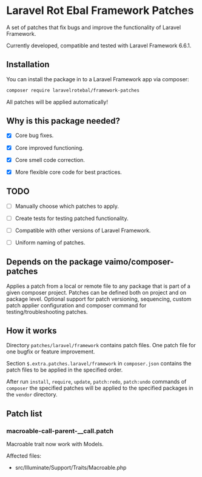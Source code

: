 # Laravel Rot Ebal Framework Patches
A set of patches that fix bugs and improve the functionality of Laravel Framework.

Currently developed, compatible and tested with Laravel Framework 6.6.1.


## Installation

You can install the package in to a Laravel Framework app via composer:

```bash
composer require laravelrotebal/framework-patches
```

All patches will be applied automatically!


## Why is this package needed?

- [x] Core bug fixes.
- [x] Core improved functioning.
- [x] Core smell code correction.
- [x] More flexible core code for best practices.


## TODO

- [ ] Manually choose which patches to apply.
- [ ] Create tests for testing patched functionality.
- [ ] Compatible with other versions of Laravel Framework.
- [ ] Uniform naming of patches.


## Depends on the package vaimo/composer-patches

Applies a patch from a local or remote file to any package that is part of a given composer project. Patches can be defined both on project and on package level. Optional support for patch versioning, sequencing, custom patch applier configuration and composer command for testing/troubleshooting patches.


## How it works

Directory `patches/laravel/framework` contains patch files. One patch file for one bugfix or feature improvement.

Section `$.extra.patches.laravel/framework` in `composer.json` contains the patch files to be applied in the specified order.

After run `install`, `require`, `update`, `patch:redo`, `patch:undo` commands of `composer` the specified patches will be applied to the specified packages in the `vendor` directory.


## Patch list


### macroable-call-parent-__call.patch

Macroable trait now work with Models.

Affected files:

- src/Illuminate/Support/Traits/Macroable.php
